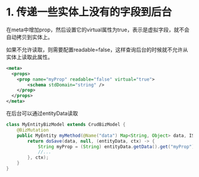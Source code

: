 # 1. 传递一些实体上没有的字段到后台
在meta中增加prop，然后设置它的virtual属性为true，表示是虚拟字段，就不会自动拷贝到实体上。

如果不允许读取，则需要配置readable=false，这样查询后台的时候就不允许从实体上读取此属性。

````xml
<meta>
  <props>
    <prop name="myProp" readable="false" virtual="true">
        <schema stdDomain="string" />
    </prop>
  </props>
</meta>
````

在后台可以通过entityData读取

````java
class MyEntityBizModel extends CrudBizModel {
    @BizMutation
    public MyEntity myMethod(@Name("data") Map<String, Object> data, IServiceContext ctx) {
        return doSave(data, null, (entityData, ctx) -> {
            String myProp = (String) entityData.getData().get("myProp");
            //...
        }, ctx);
    }
}  
````